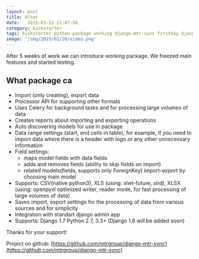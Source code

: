 ```yaml
---
layout: post
title: After
date:   2015-03-11 21:47:56
сategory: kickstarter
tags: kickstarter python package working django-mtr-sync firstday django
image: '/img/2015/02/20/video.png'
---
```


After 5 weeks of work we can introduce working package. We freezed main features and started testing.

## What package ca
- Import (only creating), export data
- Processor API for supporting other formats
- Uses Celery for background tasks and for processing large volumes of data
- Creates reports about importing and exporting operations
- Auto discovering models for use in package
- Data range settings (start, end cells in table), for example, if you need to import data where there is a header with logo or any other unnecessary information
- Field settings:
  - maps model fields with data fields
  - adds and removes fields (ability to skip fields on import)
  - related models(fields, supports only ForeignKey) import-export by choosing main model
- Supports: CSV(native python3), XLS (using: xlwt-future, xlrd), XLSX (using: openpyxl optimized writer, reader mode, for fast processing of large volumes of data)
- Saves import, export settings for the processing of data from various sources and for simplicity
- Integration with standart django admin app
- Supports: Django 1.7 Python 2.7, 3.3+ (Django 1.6 will be added soon)

Thanks for your support!

Project on github: [https://github.com/mtrgroup/django-mtr-sync](https://github.com/mtrgroup/django-mtr-sync)